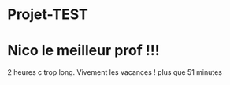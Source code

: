 # Projet-TEST

# Nico le meilleur prof !!!

2 heures c trop long. Vivement les vacances !
plus que 51 minutes
